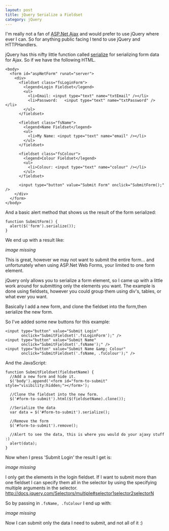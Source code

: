 ```yaml
---
layout: post
title: jQuery Serialize a Fieldset
category: jQuery
---
```


I'm really not a fan of [ASP.Net Ajax](http://ajax.asp.net/) and would prefer to use jQuery where ever I can. So for anything public facing I tend to use jQuery and HTTPHandlers.

jQuery has this nifty little function called [serialize](http://docs.jquery.com/Ajax/serialize) for serializing form data for Ajax. So if we have the following HTML.

    <body>
      <form id="aspNetForm" runat="server">
        <div>
          <fieldset class="fsLoginForm">
            <legend>Login Fieldset</legend>
            <ul>
              <li>Email: <input type="text" name="txtEmail" /></li>            
              <li>Password:   <input type="text" name="txtPassword" /></li>        
            </ul>                
          </fieldset>

          <fieldset class="fsName">        
            <legend>Name Fieldset</legend>        
            <ul>            
              <li>My Name: <input type="text" name="email" /></li>        
            </ul>    
          </fieldset>

          <fieldset class="fsColour">        
            <legend>Colour Fieldset</legend>        
            <ul>            
              <li>Colour: <input type="text" name="colour" /></li>        
            </ul>    
          </fieldset>

          <input type="button" value="Submit Form" onclick="SubmitForm();" />
        </div>    
      </form>
    </body>
    
And a basic alert method that shows us the result of the form serialized:

    function SubmitForm() {    
      alert($('form').serialize());
    }

<!--excerpt-->

We end up with a result like:

*image missing*

This is great, however we may not want to submit the entire form... and unfortunately when using ASP.Net Web Forms, your limited to one form element.

jQuery only allows you to serialize a form element, so I came up with a little work around for submitting only the elements you want. The example is done using fieldsets, however you could group them using div's, tables, or what ever you want.

Basically I add a new form, and clone the fieldset into the form,then serialize the new form.

So I've added some new buttons for this example:

    <input type="button" value="Submit Login"
           onclick="SubmitFieldset('.fsLoginForm');" />
    <input type="button" value="Submit Name"
           onclick="SubmitFieldset('.fsName');" />
    <input type="button" value="Submit Name &amp; Colour"   
           onclick="SubmitFieldset('.fsName, .fsColour');" />
           
And the JavaScript:

    function SubmitFieldset(fieldsetName) {    
      //Add a new form and hide it.    
      $('body').append('<form id="form-to-submit" style="visibility:hidden;"></form>');

      //Clone the fieldset into the new form.    
      $('#form-to-submit').html($(fieldsetName).clone());

      //Serialize the data    
      var data = $('#form-to-submit').serialize();

      //Remove the form    
      $('#form-to-submit').remove();

      //Alert to see the data, this is where you would do your ajaxy stuff :)
      alert(data);
    }
    
Now when I press 'Submit Login' the result I get is:

*image missing* 

I only get the elements in the login fieldset. If I want to submit more than one fieldset I can specify them all in the selector by using the specifying multiple arguments in the selector. <http://docs.jquery.com/Selectors/multiple#selector1selector2selectorN>

So by passing in `.fsName, .fsColour` I end up with:

*image missing* 

Now I can submit only the data I need to submit, and not all of it :)